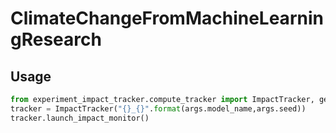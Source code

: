 # ClimateChangeFromMachineLearningResearch

## Usage


```python
from experiment_impact_tracker.compute_tracker import ImpactTracker, get_flop_count_tensorflow
tracker = ImpactTracker("{}_{}".format(args.model_name,args.seed))
tracker.launch_impact_monitor()
```

